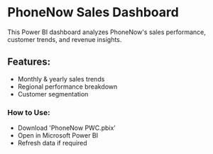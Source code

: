 # PhoneNow Sales Dashboard
This Power BI dashboard analyzes PhoneNow's sales performance, customer trends, and revenue insights.

## Features:
- Monthly & yearly sales trends
- Regional performance breakdown
- Customer segmentation

### How to Use:
- Download 'PhoneNow PWC.pbix'
- Open in Microsoft Power BI
- Refresh data if required
